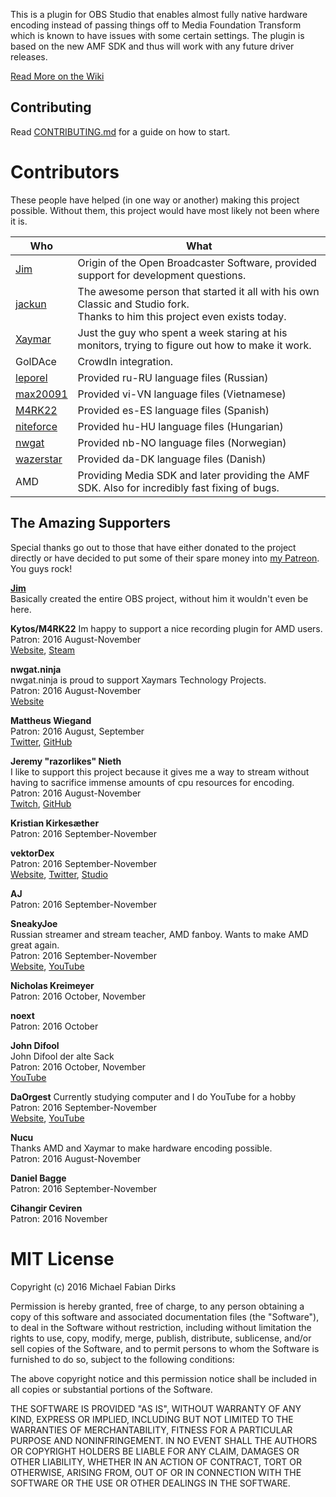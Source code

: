 This is a plugin for OBS Studio that enables almost fully native hardware encoding instead of passing things off to Media Foundation Transform which is known to have issues with some certain settings. The plugin is based on the new AMF SDK and thus will work with any future driver releases.

[Read More on the Wiki](https://github.com/Xaymar/obs-studio_amf-encoder-plugin/wiki)

## Contributing

Read [CONTRIBUTING.md](https://github.com/Xaymar/obs-studio_amf-encoder-plugin/blob/master/CONTRIBUTING.md) for a guide on how to start.

# Contributors
These people have helped (in one way or another) making this project possible. Without them, this project would have most likely not been where it is.

| Who | What |
| --- | ---- |
| [Jim](https://github.com/jp9000) | Origin of the Open Broadcaster Software, provided support for development questions. |
| [jackun](http://github.com/jackun) | The awesome person that started it all with his own Classic and Studio fork.<br>Thanks to him this project even exists today. |
| [Xaymar](http://github.com/Xaymar) | Just the guy who spent a week staring at his monitors, trying to figure out how to make it work. |
| GolDAce | CrowdIn integration. |
| [leporel](https://github.com/leporel) | Provided ru-RU language files (Russian) |
| [max20091](https://github.com/max20091) | Provided vi-VN language files (Vietnamese) |
| [M4RK22](https://github.com/M4RK22) | Provided es-ES language files (Spanish) |
| [niteforce](https://github.com/niteforce) | Provided hu-HU language files (Hungarian) |
| [nwgat](https://github.com/nwgat) | Provided nb-NO language files (Norwegian) |
| [wazerstar](https://github.com/wazerstar) | Provided da-DK language files (Danish) |
| AMD | Providing Media SDK and later providing the AMF SDK. Also for incredibly fast fixing of bugs. |

## The Amazing Supporters
Special thanks go out to those that have either donated to the project directly or have decided to put some of their spare money into [my Patreon](https://patreon.com/xaymar). You guys rock!

**[Jim](https://github.com/jp9000)**  
Basically created the entire OBS project, without him it wouldn't even be here.

**Kytos/M4RK22** <!-- https://www.patreon.com/user?u=3762404 -->
Im happy to support a nice recording plugin for AMD users.  
Patron: 2016 August-November  
[Website](https://markitos.ovh), [Steam](http://steamcommunity.com/id/markitos22/)  

**nwgat.ninja** <!-- https://www.patreon.com/user?u=2885495 -->  
nwgat.ninja is proud to support Xaymars Technology Projects.  
Patron: 2016 August-November  
[Website](https://nwgat.ninja)

**Mattheus Wiegand**  
Patron: 2016 August, September  
[Twitter](https://twitter.com/Morphy2k/), [GitHub](https://github.com/Morphy2k)  

**Jeremy "razorlikes" Nieth** <!-- https://www.patreon.com/user?u=2463662 -->  
I like to support this project because it gives me a way to stream without having to sacrifice immense amounts of cpu resources for encoding.  
Patron: 2016 August-November  
[Twitch](https://twitch.tv/razorlikes), [GitHub](https://github.com/razorlikes)

**Kristian Kirkesæther** <!-- https://www.patreon.com/user?u=3963961 -->  
Patron: 2016 September-November

**vektorDex** <!-- https://www.patreon.com/vDex -->  
Patron: 2016 September-November  
[Website](http://blog-of-dex.de/), [Twitter](https://twitter.com/vektordex), [Studio](http://digitaldawnstudios.com)

**AJ** <!-- https://www.patreon.com/user?u=3931856 -->  
Patron: 2016 September-November

**SneakyJoe** <!-- https://www.patreon.com/sneaky4oe -->  
Russian streamer and stream teacher, AMD fanboy. Wants to make AMD great again.  
Patron: 2016 September-November  
[Website](http://sneakyjoe.ru/), [YouTube](https://www.youtube.com/channel/UCUmRv5GwQcsnxXRzuPCGr-Q)

**Nicholas Kreimeyer** <!-- https://www.patreon.com/user?u=280867 -->  
Patron: 2016 October, November

**noext** <!-- https://www.patreon.com/user?u=3209509 -->  
Patron: 2016 October

**John Difool** <!-- https://www.patreon.com/user?u=3972864 -->  
John Difool der alte Sack  
Patron: 2016 October, November  
[YouTube](https://www.youtube.com/channel/UC5FPsFLQh4ah0-vz-eoZlOA)

**DaOrgest**  <!-- https://www.patreon.com/daorgest -->
Currently studying computer and I do YouTube for a hobby  
Patron: 2016 September-November  
[Website](http://daorgest.me), [YouTube](http://youtube.com/daorgest)

**Nucu** <!-- https://www.patreon.com/user?u=187366 -->  
Thanks AMD and Xaymar to make hardware encoding possible.  
Patron: 2016 August-November

**Daniel Bagge** <!-- https://www.patreon.com/user?u=2457937 -->  
Patron: 2016 September-November

**Cihangir Ceviren** <!-- https://www.patreon.com/user?u=4509018 -->  
Patron: 2016 November

# MIT License

Copyright (c) 2016 Michael Fabian Dirks

Permission is hereby granted, free of charge, to any person obtaining a copy
of this software and associated documentation files (the "Software"), to deal
in the Software without restriction, including without limitation the rights
to use, copy, modify, merge, publish, distribute, sublicense, and/or sell
copies of the Software, and to permit persons to whom the Software is
furnished to do so, subject to the following conditions:

The above copyright notice and this permission notice shall be included in all
copies or substantial portions of the Software.

THE SOFTWARE IS PROVIDED "AS IS", WITHOUT WARRANTY OF ANY KIND, EXPRESS OR
IMPLIED, INCLUDING BUT NOT LIMITED TO THE WARRANTIES OF MERCHANTABILITY,
FITNESS FOR A PARTICULAR PURPOSE AND NONINFRINGEMENT. IN NO EVENT SHALL THE
AUTHORS OR COPYRIGHT HOLDERS BE LIABLE FOR ANY CLAIM, DAMAGES OR OTHER
LIABILITY, WHETHER IN AN ACTION OF CONTRACT, TORT OR OTHERWISE, ARISING FROM,
OUT OF OR IN CONNECTION WITH THE SOFTWARE OR THE USE OR OTHER DEALINGS IN THE
SOFTWARE.